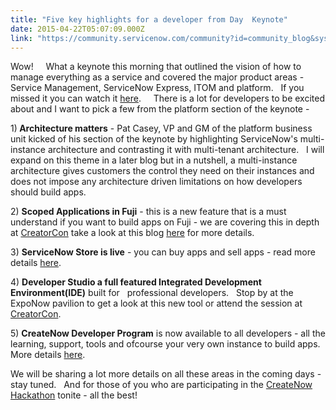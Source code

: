 ```yaml
---
title: "Five key highlights for a developer from Day  Keynote"
date: 2015-04-22T05:07:09.000Z
link: "https://community.servicenow.com/community?id=community_blog&sys_id=9bfca6a5dbd0dbc01dcaf3231f961901"
---
```

<p>Wow!     What a keynote this morning that outlined the vision of how to manage everything as a service and covered the major product areas - Service Management, ServiceNow Express, ITOM and platform.   If you missed it you can watch it <a title="" _jive_internal="true" href="/community/knowledge-user-conference/knowledge15/livestream">here</a>.     There is a lot for developers to be excited about and I want to pick a few from the platform section of the keynote - </p><p></p><p>1)<strong> Architecture matters</strong> - Pat Casey, VP and GM of the platform business unit kicked of his section of the keynote by highlighting ServiceNow's multi-instance architecture and contrasting it with multi-tenant architecture.   I will expand on this theme in a later blog but in a nutshell, a multi-instance architecture gives customers the control they need on their instances and does not impose any architecture driven limitations on how developers should build apps.   </p><p></p><p>2) <strong>Scoped Applications in Fuji</strong> - this is a new feature that is a must understand if you want to build apps on Fuji - we are covering this in depth at <a title="CreatorCon" __default_attr="2074" __jive_macro_name="community" class="jive_macro_community jive_macro" data-objecttype="14" data-orig-content="CreatorCon" href="undefined2074">CreatorCon</a> take a look at this blog <a title="" _jive_internal="true" href="/community?id=community_blog&sys_id=612d66e5dbd0dbc01dcaf3231f961926">here</a> for more details.</p><p></p><p>3) <strong>ServiceNow Store is live</strong> - you can buy apps and sell apps - read more details <a title="" _jive_internal="true" href="/community?id=community_blog&sys_id=05cc2265dbd0dbc01dcaf3231f961915">here</a>.</p><p></p><p>4) <strong>Developer Studio a full featured Integrated Development Environment(IDE)</strong> built for   professional developers.   Stop by at the ExpoNow pavilion to get a look at this new tool or attend the session at <a title="CreatorCon" __default_attr="2074" __jive_macro_name="community" class="jive_macro_community jive_macro" data-objecttype="14" data-orig-content="CreatorCon" href="undefined2074">CreatorCon</a>.</p><p></p><p>5) <strong>CreateNow Developer Program</strong> is now available to all developers - all the learning, support, tools and ofcourse your very own instance to build apps.   More details <a title="eveloper.servicenow.com/app.do#!/program/developer" href="https://developer.servicenow.com/app.do#!/program/developer">here</a>.</p><p></p><p>We will be sharing a lot more details on all these areas in the coming days - stay tuned.   And for those of you who are participating in the <a title="CreateNow Hackathon" __default_attr="2135" __jive_macro_name="community" class="jive_macro_community jive_macro" data-objecttype="14" data-orig-content="CreateNow Hackathon" href="undefined2135">CreateNow Hackathon</a> tonite - all the best!</p>